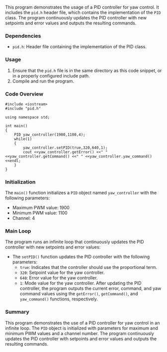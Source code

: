 This program demonstrates the usage of a PID controller for yaw control. It includes the `pid.h` header file, which contains the implementation of the `PID` class. The program continuously updates the PID controller with new setpoints and error values and outputs the resulting commands.

### Dependencies

-   `pid.h`: Header file containing the implementation of the PID class.

### Usage

1.  Ensure that the `pid.h` file is in the same directory as this code snippet, or in a properly configured include path.
2.  Compile and run the program.

### Code Overview
```
#include <iostream>
#include "pid.h"

using namespace std;

int main()
{
    PID yaw_controller(1900,1100,4);
    while(1)
    {
        yaw_controller.setPID(true,320,640,1);
        cout <<yaw_controller.getError() <<" "  <<yaw_controller.getCommand() <<" " <<yaw_controller.yaw_command() <<endl;
    }
}
```

### Initialization
The `main()` function initializes a `PID` object named `yaw_controller` with the following parameters:
-   Maximum PWM value: 1900
-   Minimum PWM value: 1100
-   Channel: 4

### Main Loop
The program runs an infinite loop that continuously updates the PID controller with new setpoints and error values:
-   The `setPID()` function updates the PID controller with the following parameters:
    -   `true`: Indicates that the controller should use the proportional term.
    -   `320`: Setpoint value for the yaw controller.
    -   `640`: Error value for the yaw controller.
    -   `1`: Mode value for the yaw controller.
After updating the PID controller, the program outputs the current error, command, and yaw command values using the `getError()`, `getCommand()`, and `yaw_command()` functions, respectively.

### Summary
This program demonstrates the use of a PID controller for yaw control in an infinite loop. The `PID` object is initialized with parameters for maximum and minimum PWM values and a channel number. The program continuously updates the PID controller with setpoints and error values and outputs the resulting commands.